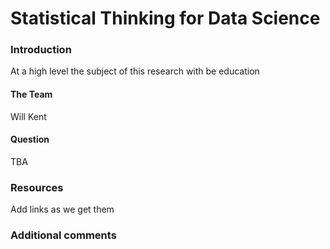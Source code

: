 # Statistical Thinking for Data Science

### Introduction
At a high level the subject of this research with be education

#### The Team
Will Kent

#### Question
TBA

### Resources
Add links as we get them

### Additional comments
